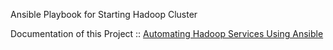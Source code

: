 Ansible Playbook for Starting Hadoop Cluster

Documentation of this Project :: 
<a href="https://chetna-manku.medium.com/automating-hadoop-services-using-ansible-60ab1498d1c7">Automating Hadoop Services Using Ansible</a>
